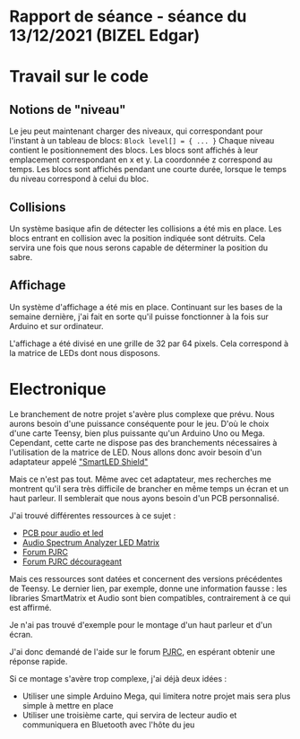 # Rapport de séance - séance du 13/12/2021 (BIZEL Edgar)

# Travail sur le code

## Notions de "niveau"

Le jeu peut maintenant charger des niveaux, qui correspondant pour l'instant à
un tableau de blocs: `Block level[] = { ... }`
Chaque niveau contient le positionnement des blocs. Les blocs sont affichés à
leur emplacement correspondant en x et y.
La coordonnée z correspond au temps. Les blocs sont affichés pendant une courte
durée, lorsque le temps du niveau correspond à celui du bloc.

## Collisions

Un système basique afin de détecter les collisions a été mis en place. Les
blocs entrant en collision avec la position indiquée sont détruits.
Cela servira une fois que nous serons capable de déterminer la position du sabre.

## Affichage

Un système d'affichage a été mis en place. Continuant sur
les bases de la semaine dernière, j'ai fait en sorte qu'il puisse fonctionner à
la fois sur Arduino et sur ordinateur.

L'affichage a été divisé en une grille de 32 par 64 pixels. Cela correspond à
la matrice de LEDs dont nous disposons.

# Electronique

Le branchement de notre projet s'avère plus complexe que prévu.
Nous aurons besoin d'une puissance conséquente pour le jeu. D'où le choix d'une
carte Teensy, bien plus puissante qu'un Arduino Uno ou Mega.
Cependant, cette carte ne dispose pas des branchements nécessaires à
l'utilisation de la matrice de LED. Nous allons donc avoir besoin d'un
adaptateur appelé ["SmartLED Shield"](https://www.smart-prototyping.com/SmartLED-Shield-for-Teensy-4)

Mais ce n'est pas tout. Même avec cet adaptateur, mes recherches me montrent
qu'il sera très difficile de brancher en même temps un écran et un haut
parleur. Il semblerait que nous ayons besoin d'un PCB personnalisé.

J'ai trouvé différentes ressources à ce sujet :
- [PCB pour audio et led](https://www.youtube.com/watch?v=rc7MXndMVAQ)
- [Audio Spectrum Analyzer LED Matrix](https://www.pjrc.com/audio-spectrum-analyzer-led-matrix/)
- [Forum PJRC](https://forum.pjrc.com/threads/45313-FFT-with-Audio-Shield-and-32x32-RGB-Matrix)
- [Forum PJRC décourageant](https://forum.pjrc.com/threads/26823-Teensy-Audio-Library-Smart-Matrix-Library-not-working)

Mais ces ressources sont datées et concernent des versions précédentes de
Teensy. Le dernier lien, par exemple, donne une information fausse : les
libraries SmartMatrix et Audio sont bien compatibles, contrairement à ce qui est 
affirmé.

Je n'ai pas trouvé d'exemple pour le montage d'un haut parleur et d'un écran.

J'ai donc demandé de l'aide sur le forum
[PJRC](https://forum.pjrc.com/threads/68968-Teensy-4-SmartLED-SD-Speaker-Bluetooth?p=295468#post295468),
en espérant obtenir une réponse rapide.

Si ce montage s'avère trop complexe, j'ai déjà deux idées :
- Utiliser une simple Arduino Mega, qui limitera notre projet mais sera plus
  simple à mettre en place
- Utiliser une troisième carte, qui servira de lecteur audio et communiquera en
  Bluetooth avec l'hôte du jeu
